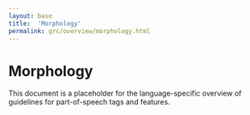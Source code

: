 ```yaml
---
layout: base
title:  'Morphology'
permalink: grc/overview/morphology.html
---
```


# Morphology

This document is a placeholder for the language-specific overview of
guidelines for part-of-speech tags and features.
